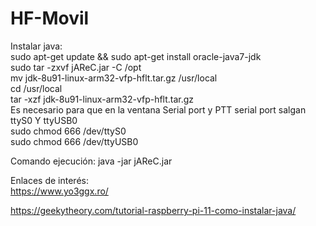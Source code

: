 # HF-Movil
Instalar java:<br>
sudo apt-get update && sudo apt-get install oracle-java7-jdk<br>
sudo tar -zxvf jAReC.jar -C /opt<br>
mv jdk-8u91-linux-arm32-vfp-hflt.tar.gz /usr/local<br>
cd /usr/local<br>
tar -xzf jdk-8u91-linux-arm32-vfp-hflt.tar.gz
<br>
Es necesario para que en la ventana Serial port y PTT serial port salgan ttyS0 Y ttyUSB0<br>
sudo chmod 666 /dev/ttyS0<br>
sudo chmod 666 /dev/ttyUSB0<br>

Comando ejecución: java -jar jAReC.jar<br>

Enlaces de interés:<br>
https://www.yo3ggx.ro/

https://geekytheory.com/tutorial-raspberry-pi-11-como-instalar-java/
